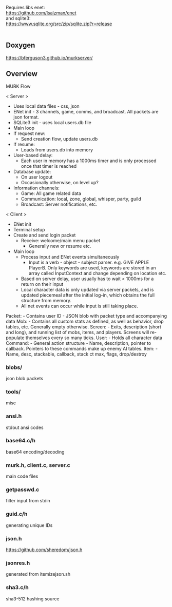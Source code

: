 Requires libs enet:<br>
https://github.com/lsalzman/enet <br>
and sqlite3:<br>
https://www.sqlite.org/src/zip/sqlite.zip?r=release<br>
<br>
## Doxygen
https://bferguson3.github.io/murkserver/

## Overview
MURK Flow 

< Server > 
- Uses local data files - css, json
- ENet init - 3 channels, game, comms, and broadcast. All packets are json format. 
- SQLite3 init - uses local users.db file 
- Main loop
- If request new: 
    - Send creation flow, update users.db
- If resume:
    - Loads from users.db into memory 
- User-based delay: 
    - Each user in memory has a 1000ms timer and is only processed once that timer is reached 
- Database update:
    - On user logout 
    - Occasionally otherwise, on level up?
- Information channels:
    - Game: All game related data
    - Communication: local, zone, global, whisper, party, guild 
    - Broadcast: Server notifications, etc.

< Client > 
- ENet init 
- Terminal setup 
- Create and send login packet 
    - Receive: welcome/main menu packet
        - Generally new or resume etc.
- Main loop
    - Process input and ENet events simultaneously 
        - Input is a verb - object - subject parser. e.g. GIVE APPLE PlayerB. Only keywords are used, keywords are stored in an array called InputContext and change depending on location etc.
    - Based on server delay, user usually has to wait < 1000ms for a return on their input 
    - Local character data is only updated via server packets, and is updated piecemeal after the initial log-in, which obtains the full structure from memory. 
    - All net events can occur while input is still taking place. 

Packet: 
	- Contains user ID 
	- JSON blob with packet type and accompanying data 
Mob: 
	- Contains all custom stats as defined, as well as behavior, drop tables, etc. Generally empty 	otherwise. 
Screen: 
	- Exits, description (short and long), and running list of mobs, items, and players. Screens will 	re-populate themselves every so many ticks. 
User: 
	- Holds all character data 
Command: 
	- General action structure - Name, description, pointer to callback. Pointers to these commands 	make up enemy AI tables. 
Item: 
	- Name, desc, stackable, callback, stack ct max, flags, drop/destroy

###  blobs/
json blob packets
### tools/
misc 
### ansi.h
stdout ansi codes 
### base64.c/h
base64 encoding/decoding
### murk.h, client.c, server.c 
main code files 
### getpasswd.c 
filter input from stdin
### guid.c/h
generating unique IDs
### json.h
https://github.com/sheredom/json.h
### jsonres.h
generated from itemizejson.sh
### sha3.c/h
sha3-512 hashing source 
